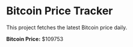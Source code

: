 # Bitcoin Price Tracker

This project fetches the latest Bitcoin price daily.

**Bitcoin Price:** $109753
